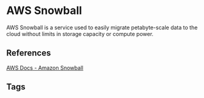 # AWS Snowball

AWS Snowball is a service used to easily migrate petabyte-scale data to the cloud without limits in storage capacity or compute power.  

## References
[AWS Docs - Amazon Snowball](https://aws.amazon.com/snowball/)

## Tags
